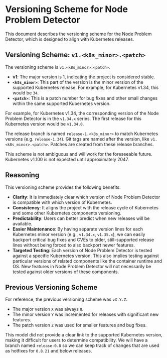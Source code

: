 # Versioning Scheme for Node Problem Detector

This document describes the versioning scheme for the Node Problem Detector, which is designed to align with Kubernetes releases.

## Versioning Scheme: `v1.<k8s_minor>.<patch>`

The versioning scheme is `v1.<k8s_minor>.<patch>`.

* **v1**: The major version is 1, indicating the project is considered stable.
* **`<k8s_minor>`**: This part of the version is the minor version of the supported Kubernetes release. For example, for Kubernetes v1.34, this would be `34`.
* **`<patch>`**: This is a patch number for bug fixes and other small changes within the same supported Kubernetes version.

For example, for Kubernetes v1.34, the corresponding version of the Node Problem Detector is in the `v1.34.x` series. The first release for this Kubernetes version would be `v1.34.0`.

The release branch is named `release-1.<k8s_minor>` to match Kubernetes versions (e.g. `release-1.34`). Git tags are named after the version, like `v1.<k8s_minor>.<patch>`. Patches are created from these release branches.

This scheme is not ambiguous and will work for the foreseeable future. Kubernetes v1.100 is not expected until approximately 2047.

## Reasoning

This versioning scheme provides the following benefits:

* **Clarity**: It is immediately clear which version of Node Problem Detector is compatible with which version of Kubernetes.
* **Consistency**: It aligns the project with the release cycle of Kubernetes and some other Kubernetes components versioning.
* **Predictability**: Users can better predict when new releases will be available.
* **Easier Maintenance**: By having separate version lines for each Kubernetes minor version (e.g., `v1.34.x`, `v1.35.x`), we can easily backport critical bug fixes and CVEs to older, still-supported release lines without being forced to also backport newer features.
* **Targeted Testing**: Each version of Node Problem Detector is tested against a specific Kubernetes version. This also implies testing against particular versions of related components like the container runtime and OS. New features in Node Problem Detector will not necessarily be tested against older versions of these components.

## Previous Versioning Scheme

For reference, the previous versioning scheme was `vX.Y.Z`.

* The major version `X` was always `0`.
* The minor version `Y` was incremented for releases with significant new features.
* The patch version `Z` was used for smaller features and bug fixes.

This model did not provide a clear link to the supported Kubernetes version, making it difficult for users to determine compatibility. We will have a branch named `release-0.8` so we can keep track of changes that are used as hotfixes for `0.8.21` and below releases.
